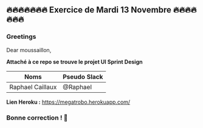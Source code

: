 ## 🔥🔥🔥🔥🔥🔥🔥 Exercice de Mardi 13 Novembre 🔥🔥🔥🔥🔥🔥🔥 
### Greetings
<p>Dear moussaillon,</p>
<p><strong>Attaché à ce repo se trouve le projet UI Sprint Design</strong></p>

Noms | Pseudo Slack
------------ | -------------
Raphael Caillaux| @Raphael

<strong/>Lien Heroku :</strong>
https://megatrobo.herokuapp.com/
### Bonne correction ! :poop:

